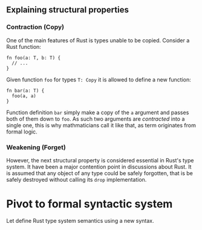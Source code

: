 ## Explaining structural properties

### Contraction (Copy)

One of the main features of Rust is types unable to be copied.
Consider a Rust function:

```
fn foo(a: T, b: T) {
  // ...
}
```

Given function `foo` for types `T: Copy` it is allowed to define a new function:

```
fn bar(a: T) {
  foo(a, a)
}
```

Function definition `bar` simply make a copy of the `a` argument and passes both of them down to `foo`.
As such two arguments are *contracted* into a single one, this is why mathmaticians call it like that, as term originates from formal logic.

### Weakening (Forget)

However, the next structural property is considered essential in Rust's type system.
It have been a major contention point in discussions about Rust.
It is assumed that any object of any type could be safely forgotten, that is be safely destroyed without calling its `drop` implementation.

# Pivot to formal syntactic system

Let define Rust type system semantics using a new syntax.


